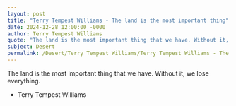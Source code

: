 ```yaml
---
layout: post
title: "Terry Tempest Williams - The land is the most important thing"
date: 2024-12-28 12:00:00 -0000
author: Terry Tempest Williams
quote: "The land is the most important thing that we have. Without it, we lose everything."
subject: Desert
permalink: /Desert/Terry Tempest Williams/Terry Tempest Williams - The land is the most important thing
---
```


The land is the most important thing that we have. Without it, we lose everything.

- Terry Tempest Williams
